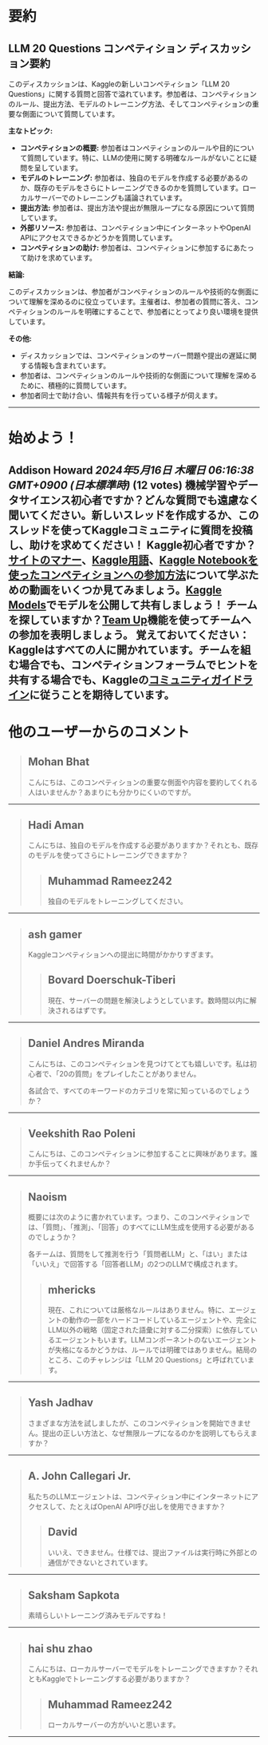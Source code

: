 # 要約 
## LLM 20 Questions コンペティション ディスカッション要約

このディスカッションは、Kaggleの新しいコンペティション「LLM 20 Questions」に関する質問と回答で溢れています。参加者は、コンペティションのルール、提出方法、モデルのトレーニング方法、そしてコンペティションの重要な側面について質問しています。

**主なトピック:**

* **コンペティションの概要:** 参加者はコンペティションのルールや目的について質問しています。特に、LLMの使用に関する明確なルールがないことに疑問を呈しています。
* **モデルのトレーニング:** 参加者は、独自のモデルを作成する必要があるのか、既存のモデルをさらにトレーニングできるのかを質問しています。ローカルサーバーでのトレーニングも議論されています。
* **提出方法:** 参加者は、提出方法や提出が無限ループになる原因について質問しています。
* **外部リソース:** 参加者は、コンペティション中にインターネットやOpenAI APIにアクセスできるかどうかを質問しています。
* **コンペティションの助け:** 参加者は、コンペティションに参加するにあたって助けを求めています。

**結論:**

このディスカッションは、参加者がコンペティションのルールや技術的な側面について理解を深めるのに役立っています。主催者は、参加者の質問に答え、コンペティションのルールを明確にすることで、参加者にとってより良い環境を提供しています。

**その他:**

* ディスカッションでは、コンペティションのサーバー問題や提出の遅延に関する情報も含まれています。
* 参加者は、コンペティションのルールや技術的な側面について理解を深めるために、積極的に質問しています。
* 参加者同士で助け合い、情報共有を行っている様子が伺えます。


---
# 始めよう！
**Addison Howard** *2024年5月16日 木曜日 06:16:38 GMT+0900 (日本標準時)* (12 votes)
機械学習やデータサイエンス初心者ですか？どんな質問でも遠慮なく聞いてください。新しいスレッドを作成するか、このスレッドを使ってKaggleコミュニティに質問を投稿し、助けを求めてください！
Kaggle初心者ですか？[サイトのマナー](https://www.youtube.com/watch?v=aIus8si_Et0)、[Kaggle用語](https://www.youtube.com/watch?v=sEJHyuWKd-s)、[Kaggle Notebookを使ったコンペティションへの参加方法](https://www.youtube.com/watch?&v=GJBOMWpLpTQ)について学ぶための動画をいくつか見てみましょう。[Kaggle Models](https://www.kaggle.com/docs/models#publishing-a-model)でモデルを公開して共有しましょう！
チームを探していますか？[Team Up](https://www.kaggle.com/discussions/product-feedback/341195)機能を使ってチームへの参加を表明しましょう。
覚えておいてください：Kaggleはすべての人に開かれています。チームを組む場合でも、コンペティションフォーラムでヒントを共有する場合でも、Kaggleの[コミュニティガイドライン](https://www.kaggle.com/community-guidelines)に従うことを期待しています。
---
# 他のユーザーからのコメント
> ## Mohan Bhat
> 
> こんにちは、このコンペティションの重要な側面や内容を要約してくれる人はいませんか？あまりにも分かりにくいのですが。
> 
> 
> 
---
> ## Hadi Aman
> 
> こんにちは、独自のモデルを作成する必要がありますか？それとも、既存のモデルを使ってさらにトレーニングできますか？
> 
> 
> 
> > ## Muhammad Rameez242
> > 
> > 独自のモデルをトレーニングしてください。
> > 
> > 
> > 
---
> ## ash gamer
> 
> Kaggleコンペティションへの提出に時間がかかりすぎます。
> 
> 
> 
> > ## Bovard Doerschuk-Tiberi
> > 
> > 現在、サーバーの問題を解決しようとしています。数時間以内に解決されるはずです。
> > 
> > 
> > 
---
> ## Daniel Andres Miranda
> 
> こんにちは、このコンペティションを見つけてとても嬉しいです。私は初心者で、「20の質問」をプレイしたことがありません。
> 
> 各試合で、すべてのキーワードのカテゴリを常に知っているのでしょうか？
> 
> 
> 
---
> ## Veekshith Rao Poleni
> 
> こんにちは、このコンペティションに参加することに興味があります。誰か手伝ってくれませんか？
> 
> 
> 
---
> ## Naoism
> 
> 概要には次のように書かれています。つまり、このコンペティションでは、「質問」、「推測」、「回答」のすべてにLLM生成を使用する必要があるのでしょうか？
> 
> 各チームは、質問をして推測を行う「質問者LLM」と、「はい」または「いいえ」で回答する「回答者LLM」の2つのLLMで構成されます。
> 
> 
> 
> > ## mhericks
> > 
> > 現在、これについては厳格なルールはありません。特に、エージェントの動作の一部をハードコードしているエージェントや、完全にLLM以外の戦略（固定された語彙に対する二分探索）に依存しているエージェントもいます。LLMコンポーネントのないエージェントが失格になるかどうかは、ルールでは明確ではありません。結局のところ、このチャレンジは「LLM 20 Questions」と呼ばれています。
> > 
> > 
> > 
---
> ## Yash Jadhav
> 
> さまざまな方法を試しましたが、このコンペティションを開始できません。提出の正しい方法と、なぜ無限ループになるのかを説明してもらえますか？
> 
> 
> 
---
> ## A. John Callegari Jr.
> 
> 私たちのLLMエージェントは、コンペティション中にインターネットにアクセスして、たとえばOpenAI API呼び出しを使用できますか？
> 
> 
> 
> > ## David
> > 
> > いいえ、できません。仕様では、提出ファイルは実行時に外部との通信ができないとされています。
> > 
> > 
> > 
---
> ## Saksham Sapkota
> 
> 素晴らしいトレーニング済みモデルですね！
> 
> 
> 
---
> ## hai shu zhao
> 
> こんにちは、ローカルサーバーでモデルをトレーニングできますか？それともKaggleでトレーニングする必要がありますか？
> 
> 
> 
> > ## Muhammad Rameez242
> > 
> > ローカルサーバーの方がいいと思います。
> > 
> > 
> > 
---

